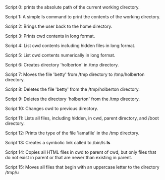 Script 0: prints the absolute path of the current working directory.

Script 1: A simple ls command to print the contents of the working directory.

Script 2: Brings the user back to the home directory.

Script 3: Prints cwd contents in long format.

Script 4: List cwd contents including hidden files in long format.

Script 5: List cwd contents numerically in long format.

Script 6: Creates directory 'holberton' in /tmp directory.

Script 7: Moves the file 'betty' from /tmp directory to /tmp/holberton directory.

Script 8: Deletes the file 'betty' from the /tmp/holberton directory.

Script 9: Deletes the directory 'holberton' from the /tmp directory.

Script 10: Changes cwd to previous directory.

Script 11: Lists all files, including hidden, in cwd, parent directory, and /boot directory.

Script 12: Prints the type of the file 'iamafile' in the /tmp directory. 

Script 13: Creates a symbolic link called to /bin/ls  __ls__

Script 14: Copies all HTML files in cwd to parent of cwd, but only files that do not exist in parent or that are newer than existing in parent.

Script 15: Moves all files that begin with an uppercase letter to the directory /tmp/u